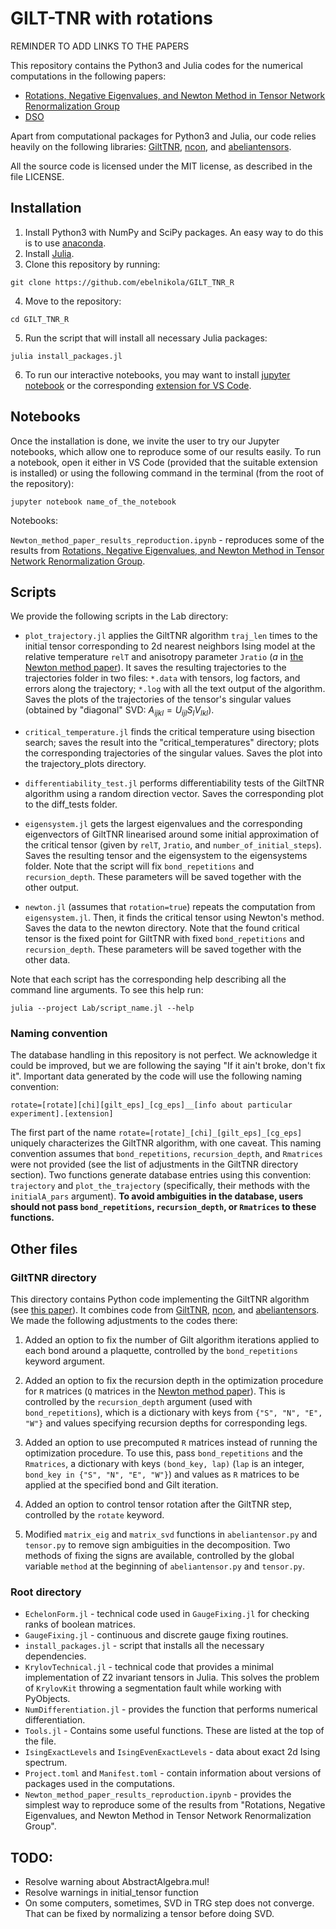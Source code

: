 # GILT-TNR with rotations

REMINDER TO ADD LINKS TO THE PAPERS

This repository contains the Python3 and Julia codes for the numerical computations in the following papers:
- [Rotations, Negative Eigenvalues, and Newton Method in Tensor Network Renormalization Group]() 
- [DSO]()

Apart from computational packages for Python3 and Julia, our code relies heavily on the following libraries: [GiltTNR](https://github.com/GiltTNR/GiltTNR), [ncon](https://github.com/mhauru/ncon), and [abeliantensors](https://github.com/mhauru/abeliantensors).

All the source code is licensed under the MIT license, as described in the file LICENSE.

## Installation

1. Install Python3 with NumPy and SciPy packages. An easy way to do this is to use [anaconda](https://www.anaconda.com/download/). 
2. Install [Julia](https://julialang.org/). 
3. Clone this repository by running:
``` 
git clone https://github.com/ebelnikola/GILT_TNR_R 
```
4. Move to the repository:
```
cd GILT_TNR_R
```
5. Run the script that will install all necessary Julia packages:
```
julia install_packages.jl
```
6. To run our interactive notebooks, you may want to install [jupyter notebook](https://jupyter.org/) or the corresponding [extension for VS Code](https://marketplace.visualstudio.com/items?itemName=ms-toolsai.jupyter).     

## Notebooks

Once the installation is done, we invite the user to try our Jupyter notebooks, which allow one to reproduce some of our results easily. To run a notebook, open it either in VS Code (provided that the suitable extension is installed) or using the following command in the terminal (from the root of the repository):
```
jupyter notebook name_of_the_notebook
```

Notebooks:

`Newton_method_paper_results_reproduction.ipynb` - reproduces some of the results from [Rotations, Negative Eigenvalues, and Newton Method in Tensor Network Renormalization Group](). 

## Scripts 

We provide the following scripts in the Lab directory:

- `plot_trajectory.jl` applies the GiltTNR algorithm `traj_len` times to the initial tensor corresponding to 2d nearest neighbors Ising model at the relative temperature `relT` and anisotropy parameter `Jratio` ($a$ in [the Newton method paper]()). It saves the resulting trajectories to the trajectories folder in two files: `*.data` with tensors, log factors, and errors along the trajectory; `*.log` with all the text output of the algorithm. Saves the plots of the trajectories of the tensor's singular values (obtained by "diagonal" SVD: $A_{ijkl}=U_{ij l} S_l V_{l kl}$).

- `critical_temperature.jl` finds the critical temperature using bisection search; saves the result into the "critical_temperatures" directory; plots the corresponding trajectories of the singular values. Saves the plot into the trajectory_plots directory. 
 
- `differentiability_test.jl` performs differentiability tests of the GiltTNR algorithm using a random direction vector. Saves the corresponding plot to the diff_tests folder.

- `eigensystem.jl` gets the largest eigenvalues and the corresponding eigenvectors of GiltTNR linearised around some initial approximation of the critical tensor (given by `relT`, `Jratio`, and `number_of_initial_steps`). Saves the resulting tensor and the eigensystem to the eigensystems folder. Note that the script will fix `bond_repetitions` and `recursion_depth`. These parameters will be saved together with the other output.  

- `newton.jl` (assumes that `rotation=true`) repeats the computation from `eigensystem.jl`. Then, it finds the critical tensor using Newton's method. Saves the data to the newton directory. Note that the found critical tensor is the fixed point for GiltTNR with fixed `bond_repetitions` and `recursion_depth`. These parameters will be saved together with the other data.

Note that each script has the corresponding help describing all the command line arguments. To see this help run:
```
julia --project Lab/script_name.jl --help
```
### Naming convention

The database handling in this repository is not perfect. We acknowledge it could be improved, but we are following the saying "If it ain't broke, don't fix it". Important data generated by the code will use the following naming convention:
```
rotate=[rotate][chi][gilt_eps]_[cg_eps]__[info about particular experiment].[extension]
```
The first part of the name `rotate=[rotate]_[chi]_[gilt_eps]_[cg_eps]` uniquely characterizes the GiltTNR algorithm, with one caveat. This naming convention assumes that `bond_repetitions`, `recursion_depth`, and `Rmatrices` were not provided (see the list of adjustments in the GiltTNR directory section). Two functions generate database entries using this convention: `trajectory` and `plot_the_trajectory` (specifically, their methods with the `initialA_pars` argument). **To avoid ambiguities in the database, users should not pass `bond_repetitions`, `recursion_depth`, or `Rmatrices` to these functions.**

## Other files

### GiltTNR directory
This directory contains Python code implementing the GiltTNR algorithm (see [this paper](https://journals.aps.org/prb/abstract/10.1103/PhysRevB.97.045111)). It combines code from [GiltTNR](https://github.com/GiltTNR/GiltTNR), [ncon](https://github.com/mhauru/ncon), and [abeliantensors](https://github.com/mhauru/abeliantensors). We made the following adjustments to the codes there:

1. Added an option to fix the number of Gilt algorithm iterations applied to each bond around a plaquette, controlled by the `bond_repetitions` keyword argument.

2. Added an option to fix the recursion depth in the optimization procedure for `R` matrices (`Q` matrices in the [Newton method paper]()). This is controlled by the `recursion_depth` argument (used with `bond_repetitions`), which is a dictionary with keys from `{"S", "N", "E", "W"}` and values specifying recursion depths for corresponding legs. 

3. Added an option to use precomputed `R` matrices instead of running the optimization procedure. To use this, pass `bond_repetitions` and the `Rmatrices`, a dictionary with keys `(bond_key, lap)` (`lap` is an integer, `bond_key in {"S", "N", "E", "W"}`) and values as `R` matrices to be applied at the specified bond and Gilt iteration.

4. Added an option to control tensor rotation after the GiltTNR step, controlled by the `rotate` keyword.

5. Modified `matrix_eig` and `matrix_svd` functions in `abeliantensor.py` and `tensor.py` to remove sign ambiguities in the decomposition. Two methods of fixing the signs are available, controlled by the global variable `method` at the beginning of `abeliantensor.py` and `tensor.py`.

### Root directory

- `EchelonForm.jl` - technical code used in `GaugeFixing.jl` for checking ranks of boolean matrices. 
- `GaugeFixing.jl` - continuous and discrete gauge fixing routines.
- `install_packages.jl` - script that installs all the necessary dependencies.
- `KrylovTechnical.jl` - technical code that provides a minimal implementation of Z2 invariant tensors in Julia. This solves the problem of `KrylovKit` throwing a segmentation fault while working with PyObjects.
- `NumDifferentiation.jl` - provides the function that performs numerical differentiation.
- `Tools.jl` - Contains some useful functions. These are listed at the top of the file.     
- `IsingExactLevels` and `IsingEvenExactLevels` - data about exact 2d Ising spectrum.
- `Project.toml` and `Manifest.toml` - contain information about versions of packages used in the computations.
- `Newton_method_paper_results_reproduction.ipynb` - provides the simplest way to reproduce some of the results from "Rotations, Negative Eigenvalues, and Newton Method in Tensor Network Renormalization Group".


## TODO:

- Resolve warning about AbstractAlgebra.mul!
- Resolve warnings in initial_tensor function
- On some computers, sometimes, SVD in TRG step does not converge. That can be fixed by normalizing a tensor before doing SVD. 
